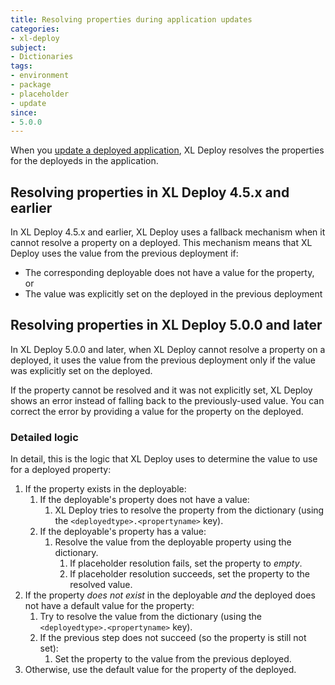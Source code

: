 ```yaml
---
title: Resolving properties during application updates
categories:
- xl-deploy
subject:
- Dictionaries
tags:
- environment
- package
- placeholder
- update
since:
- 5.0.0
---
```


When you [update a deployed application](/xl-deploy/how-to/update-a-deployed-application.html), XL Deploy resolves the properties for the deployeds in the application.

## Resolving properties in XL Deploy 4.5.x and earlier

In XL Deploy 4.5.x and earlier, XL Deploy uses a fallback mechanism when it cannot resolve a property on a deployed. This mechanism means that XL Deploy uses the value from the previous deployment if:

* The corresponding deployable does not have a value for the property, or
* The value was explicitly set on the deployed in the previous deployment

## Resolving properties in XL Deploy 5.0.0 and later

In XL Deploy 5.0.0 and later, when XL Deploy cannot resolve a property on a deployed, it uses the value from the previous deployment only if the value was explicitly set on the deployed.

If the property cannot be resolved and it was not explicitly set, XL Deploy shows an error instead of falling back to the previously-used value. You can correct the error by providing a value for the property on the deployed.

### Detailed logic

In detail, this is the logic that XL Deploy uses to determine the value to use for a deployed property:

1. If the property exists in the deployable:
    1. If the deployable's property does not have a value:
        1. XL Deploy tries to resolve the property from the dictionary (using the `<deployedtype>.<propertyname>` key).
    1. If the deployable's property has a value:
        1. Resolve the value from the deployable property using the dictionary.
            1. If placeholder resolution fails, set the property to *empty*.
            1. If placeholder resolution succeeds, set the property to the resolved value.
1. If the property *does not exist* in the deployable *and* the deployed does not have a default value for the property:
    1. Try to resolve the value from the dictionary (using the `<deployedtype>.<propertyname>` key).
    1. If the previous step does not succeed (so the property is still not set):
        1. Set the property to the value from the previous deployed.
1. Otherwise, use the default value for the property of the deployed.

